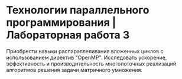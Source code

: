 # Технологии параллельного программирования | Лабораторная работа 3

Приобрести навыки распараллеливания вложенных циклов с использованием директив "OpenMP". Исследовать ускорение, эффективность и производительность многопоточных реализаций алгоритмов решения задачи матричного умножения.
